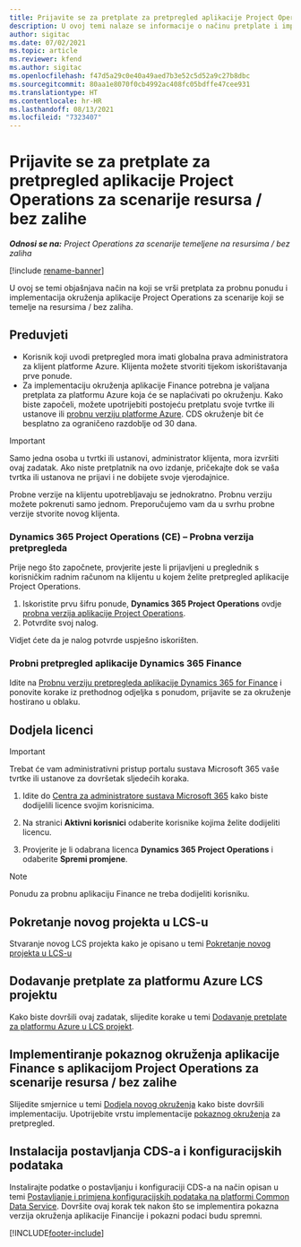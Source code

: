 ```yaml
---
title: Prijavite se za pretplate za pretpregled aplikacije Project Operations za scenarije resursa / bez zalihe
description: U ovoj temi nalaze se informacije o načinu pretplate i implementiranja aplikacije Project Operations za scenarije koji se temelje na resursu / bez zalihe.
author: sigitac
ms.date: 07/02/2021
ms.topic: article
ms.reviewer: kfend
ms.author: sigitac
ms.openlocfilehash: f47d5a29c0e40a49aed7b3e52c5d52a9c27b8dbc
ms.sourcegitcommit: 80aa1e8070f0cb4992ac408fc05bdffe47cee931
ms.translationtype: HT
ms.contentlocale: hr-HR
ms.lasthandoff: 08/13/2021
ms.locfileid: "7323407"
---
```

# <a name="sign-up-for-project-operations-preview-subscriptions-for-resource-non-stocked-scenarios"></a>Prijavite se za pretplate za pretpregled aplikacije Project Operations za scenarije resursa / bez zalihe

_**Odnosi se na:** Project Operations za scenarije temeljene na resursima / bez zaliha_

[!include [rename-banner](~/includes/cc-data-platform-banner.md)]

U ovoj se temi objašnjava način na koji se vrši pretplata za probnu ponudu i implementacija okruženja aplikacije Project Operations za scenarije koji se temelje na resursima / bez zaliha.

## <a name="prerequisites"></a>Preduvjeti
- Korisnik koji uvodi pretpregled mora imati globalna prava administratora za klijent platforme Azure. Klijenta možete stvoriti tijekom iskorištavanja prve ponude. 
- Za implementaciju okruženja aplikacije Finance potrebna je valjana pretplata za platformu Azure koja će se naplaćivati po okruženju. Kako biste započeli, možete upotrijebiti postojeću pretplatu svoje tvrtke ili ustanove ili [probnu verziju platforme Azure](https://azure.microsoft.com/free/). CDS okruženje bit će besplatno za ograničeno razdoblje od 30 dana.

> [!IMPORTANT]
> Samo jedna osoba u tvrtki ili ustanovi, administrator klijenta, mora izvršiti ovaj zadatak. Ako niste pretplatnik na ovo izdanje, pričekajte dok se vaša tvrtka ili ustanova ne prijavi i ne dobijete svoje vjerodajnice.
> 
> Probne verzije na klijentu upotrebljavaju se jednokratno. Probnu verziju možete pokrenuti samo jednom. Preporučujemo vam da u svrhu probne verzije stvorite novog klijenta.


### <a name="dynamics-365-project-operations-ce---preview-trial"></a>Dynamics 365 Project Operations (CE) – Probna verzija pretpregleda 

Prije nego što započnete, provjerite jeste li prijavljeni u preglednik s korisničkim radnim računom na klijentu u kojem želite pretpregled aplikacije Project Operations.

1. Iskoristite prvu šifru ponude, **Dynamics 365 Project Operations** ovdje [probna verzija aplikacije Project Operations](https://aka.ms/try-po).
2. Potvrdite svoj nalog.

  Vidjet ćete da je nalog potvrde uspješno iskorišten.

### <a name="dynamics-365-finance-preview-trial"></a>Probni pretpregled aplikacije Dynamics 365 Finance

Idite na [Probnu verziju pretpregleda aplikacije Dynamics 365 for Finance](https://aka.ms/trypoche) i ponovite korake iz prethodnog odjeljka s ponudom, prijavite se za okruženje hostirano u oblaku.  

## <a name="assign-licenses"></a>Dodjela licenci

> [!IMPORTANT]
> Trebat će vam administrativni pristup portalu sustava Microsoft 365 vaše tvrtke ili ustanove za dovršetak sljedećih koraka.

1. Idite do [Centra za administratore sustava Microsoft 365](https://portal.office.com/) kako biste dodijelili licence svojim korisnicima.

2. Na stranici **Aktivni korisnici** odaberite korisnike kojima želite dodijeliti licencu.

3. Provjerite je li odabrana licenca **Dynamics 365 Project Operations** i odaberite **Spremi promjene**.

> [!NOTE]
> Ponudu za probnu aplikaciju Finance ne treba dodijeliti korisniku.

## <a name="start-a-new-project-in-lcs"></a>Pokretanje novog projekta u LCS-u

Stvaranje novog LCS projekta kako je opisano u temi [Pokretanje novog projekta u LCS-u](create-lcs-project.md)

## <a name="add-an-azure-subscription-to-an-lcs-project"></a>Dodavanje pretplate za platformu Azure LCS projektu

Kako biste dovršili ovaj zadatak, slijedite korake u temi [Dodavanje pretplate za platformu Azure u LCS projekt](resource-add-azure-subscription-lcs-project.md).

## <a name="deploy-finance-demo-environment-with-project-operations-for-resourcenon-stocked-scenarios"></a>Implementiranje pokaznog okruženja aplikacije Finance s aplikacijom Project Operations za scenarije resursa / bez zalihe

Slijedite smjernice u temi [Dodjela novog okruženja](resource-provision-new-environment.md) kako biste dovršili implementaciju. Upotrijebite vrstu implementacije [pokaznog okruženja](/dynamics365/fin-ops-core/dev-itpro/deployment/deploy-demo-environment) za pretpregled. 

## <a name="install-cds-setup-and-configuration-data"></a>Instalacija postavljanja CDS-a i konfiguracijskih podataka

Instalirajte podatke o postavljanju i konfiguraciji CDS-a na način opisan u temi [Postavljanje i primjena konfiguracijskih podataka na platformi Common Data Service](resource-apply-pro-setup-config-data.md).
Dovršite ovaj korak tek nakon što se implementira pokazna verzija okruženja aplikacije Financije i pokazni podaci budu spremni.


[!INCLUDE[footer-include](../includes/footer-banner.md)]
